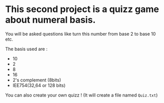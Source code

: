 # This second project is a quizz game about numeral basis.

You will be asked questions like turn this number from base 2 to base 10 etc.

The basis used are : <ul><li>10</li><li>2</li><li>8</li><li>16</li><li>2's complement (8bits)</li><li>IEE754(32,64 or 128 bits)</li></ul>

You can also create your own quizz ! (It will create a file named `Quiz.txt`)
